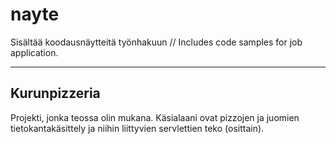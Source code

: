 # nayte
Sisältää koodausnäytteitä työnhakuun // Includes code samples for job application.

-------------
Kurunpizzeria
-------------
Projekti, jonka teossa olin mukana. Käsialaani ovat pizzojen ja juomien tietokantakäsittely ja niihin liittyvien servlettien teko
(osittain).
